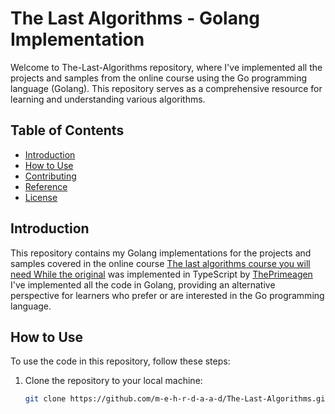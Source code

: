 # The Last Algorithms - Golang Implementation

Welcome to The-Last-Algorithms repository, where I've implemented all the projects and samples from the online course using the Go programming language (Golang). This repository serves as a comprehensive resource for learning and understanding various algorithms.

## Table of Contents

- [Introduction](#introduction)
- [How to Use](#how-to-use)
- [Contributing](#contributing)
- [Reference](#reference)
- [License](#license)

## Introduction

This repository contains my Golang implementations for the projects and samples covered in the online course [The last algorithms course you will need While the original](https://github.com/ThePrimeagen/fem-algos) was implemented in TypeScript by [ThePrimeagen](https://github.com/ThePrimeagen) I've implemented all the code in Golang, providing an alternative perspective for learners who prefer or are interested in the Go programming language.

## How to Use

To use the code in this repository, follow these steps:

1. Clone the repository to your local machine:
   ```bash
   git clone https://github.com/m-e-h-r-d-a-a-d/The-Last-Algorithms.git
